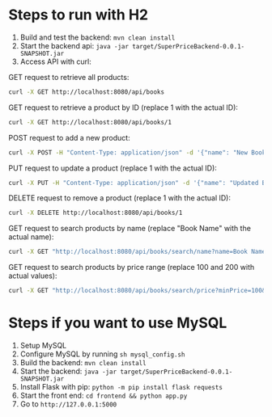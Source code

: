 # Steps to run with H2 
1. Build and test the backend: `mvn clean install`
2. Start the backend api: `java -jar target/SuperPriceBackend-0.0.1-SNAPSHOT.jar`
3. Access API with curl:


GET request to retrieve all products:
```sh
curl -X GET http://localhost:8080/api/books
```
GET request to retrieve a product by ID (replace 1 with the actual ID):

```sh
curl -X GET http://localhost:8080/api/books/1
```

POST request to add a new product:
```sh
curl -X POST -H "Content-Type: application/json" -d '{"name": "New Book", "price": 123.45}' http://localhost:8080/api/books
```

PUT request to update a product (replace 1 with the actual ID):
```sh
curl -X PUT -H "Content-Type: application/json" -d '{"name": "Updated Book", "price": 100.50}' http://localhost:8080/api/books/1
```

DELETE request to remove a product (replace 1 with the actual ID):
```sh
curl -X DELETE http://localhost:8080/api/books/1
```

GET request to search products by name (replace "Book Name" with the actual name):
```sh
curl -X GET "http://localhost:8080/api/books/search/name?name=Book Name"
```

GET request to search products by price range (replace 100 and 200 with actual values):
```sh
curl -X GET "http://localhost:8080/api/books/search/price?minPrice=100&maxPrice=200"
```

# Steps if you want to use MySQL
1. Setup MySQL
2. Configure MySQL by running `sh mysql_config.sh`
3. Build the backend: `mvn clean install`
4. Start the backend: `java -jar target/SuperPriceBackend-0.0.1-SNAPSHOT.jar`
5. Install Flask with pip: `python -m pip install flask requests`
6. Start the front end: `cd frontend && python app.py`
7. Go to `http://127.0.0.1:5000`
